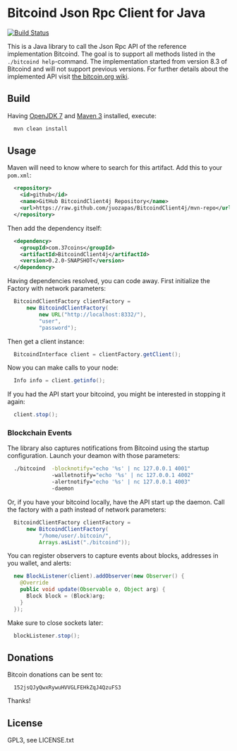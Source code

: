 # Bitcoind Json Rpc Client for Java
[![Build Status](http://staging.37coins.com:4080/buildStatus/icon?job=build_BitcoindClient4j)](http://staging.37coins.com:4080/job/build_BitcoindClient4j/)

This is a Java library to call the Json Rpc API of the reference implementation Bitcoind. The goal is to support all methods listed in the `./bitcoind help`-command. The implementation started from version 8.3 of Bitcoind and will not support previous versions. For further details about the implemented API visit [the bitcoin.org wiki](https://en.bitcoin.it/wiki/Original_Bitcoin_client/API_Calls_list).

## Build

Having [OpenJDK 7](http://openjdk.java.net/install/) and [Maven 3](http://maven.apache.org/download.cgi) installed, execute:
```bash
  mvn clean install
```

## Usage

Maven will need to know where to search for this artifact. Add this to your `pom.xml`:
```xml
  <repository>
    <id>github</id>
    <name>GitHub BitcoindClient4j Repository</name>
    <url>https://raw.github.com/juozapas/BitcoindClient4j/mvn-repo</url>
  </repository>
```
Then add the dependency itself:
```xml
  <dependency>
    <groupId>com.37coins</groupId>
    <artifactId>BitcoindClient4j</artifactId>
    <version>0.2.0-SNAPSHOT</version>
  </dependency>
```
Having dependencies resolved, you can code away. First initialize the Factory with network parameters:
```java
  BitcoindClientFactory clientFactory = 
      new BitcoindClientFactory(
          new URL("http://localhost:8332/"), 
          "user", 
          "password");
```
Then get a client instance:
```java
  BitcoindInterface client = clientFactory.getClient();
```
Now you can make calls to your node:
```java
  Info info = client.getinfo();
```

If you had the API start your bitcoind, you might be interested in stopping it again:
```java
  client.stop();
```

### Blockchain Events

The library also captures notifications from Bitcoind using the startup configuration. Launch your deamon with those parameters:
```bash
  ./bitcoind  -blocknotify="echo '%s' | nc 127.0.0.1 4001" 
              -walletnotify="echo '%s' | nc 127.0.0.1 4002" 
              -alertnotify="echo '%s' | nc 127.0.0.1 4003" 
              -daemon
```
Or, if you have your bitcoind locally, have the API start up the daemon. Call the factory with a path instead of network parameters:
```java
  BitcoindClientFactory clientFactory = 
      new BitcoindClientFactory(
          "/home/user/.bitcoin/",
          Arrays.asList("./bitcoind"));
```

You can register observers to capture events about blocks, addresses in you wallet, and alerts:
```java
  new BlockListener(client).addObserver(new Observer() {
    @Override
    public void update(Observable o, Object arg) {
      Block block = (Block)arg;
    }
  });
```

Make sure to close sockets later:
```java
  blockListener.stop();
```

## Donations

Bitcoin donations can be sent to:
```
  152jsQJyQwxRywuHVVGLFEHkZqJ4QzuFS3
```
Thanks!

## License

GPL3, see LICENSE.txt
